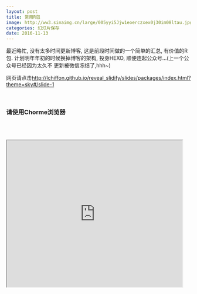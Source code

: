 ```yaml
---
layout: post
title: 常用R包
image: http://ww3.sinaimg.cn/large/005yyi5Jjw1eoerczxex0j30im08ltau.jpg
categories: 幻灯片保存
date: 2016-11-13
---
```


最近略忙, 没有太多时间更新博客, 这是前段时间做的一个简单的汇总, 有价值的R包.
计划明年年初的时候换掉博客的架构, 投身HEXO, 顺便连起公众号...(上一个公众号已经因为太久不
更新被微信冻结了,hhh~)


网页请点击<http://lchiffon.github.io/reveal_slidify/slides/packages/index.html?theme=sky#/slide-1>


<br/>

### 请使用Chorme浏览器

<br/><br/>

<iframe src="http://lchiffon.github.io/reveal_slidify/slides/packages/index.html?theme=sky#/slide-1" height="400px" width="95%"></iframe>
